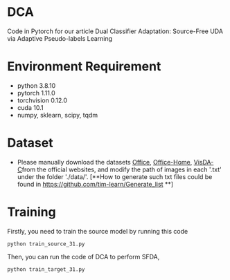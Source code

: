 # DCA
Code in Pytorch for our article Dual Classifier Adaptation: Source-Free UDA via Adaptive Pseudo-labels Learning

# Environment Requirement
- python 3.8.10
- pytorch 1.11.0
- torchvision 0.12.0
- cuda 10.1
- numpy, sklearn, scipy, tqdm

# Dataset
- Please manually download the datasets [Office](https://drive.google.com/file/d/0B4IapRTv9pJ1WGZVd1VDMmhwdlE/view), [Office-Home](https://drive.google.com/file/d/0B81rNlvomiwed0V1YUxQdC1uOTg/view), [VisDA-C](https://github.com/VisionLearningGroup/taskcv-2017-public/tree/master/classification)from the official websites, and modify the path of images in each '.txt' under the folder './data/'. [**How to generate such txt files could be found in https://github.com/tim-learn/Generate_list **]

# Training
Firstly, you need to train the source model by running this code
```
python train_source_31.py
```
Then, you can run the code of DCA to perform SFDA,
```
python train_target_31.py
```
